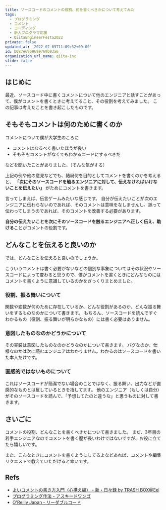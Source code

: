 ```yaml
---
title: ソースコードのコメントの役割、何を書くべきかについて考えてみた
tags:
  - プログラミング
  - コメント
  - コーディング
  - 新人プログラマ応援
  - QiitaEngineerFesta2022
private: false
updated_at: '2022-07-05T11:09:52+09:00'
id: b087e6959699769b93a6
organization_url_name: qiita-inc
slide: false
---
```

## はじめに

最近、ソースコード中に書くコメントについて他のエンジニアと話すことがあって、僕がコメントを書くときに考えてること、その役割を考えてみました。
この記事は考えたことを書き起こしたものです。

## そもそもコメントは何のために書くのか

コメントについて僕が大学生のころに

- コメントはなるべく書いたほうが良い
- そもそもコメントがなくてもわかるコードにするべきだ

などを聞いたことがありました。（そんな気がする）

上記の例や他の意見などでも、結局何を目的としてコメントを書くのかを考えると、
**「次にそのソースコードを触るエンジニアに対して、伝えなければいけないことを伝えたい」**
がためにコメントを書きます。

言ってしまえば、伝言ゲームみたいな感じです。
自分が伝えたいことが次のエンジニアに伝わらないのであれば、そのコメントは意味をなしませんし、誤って伝わってしまうのであれば、そのコメントを改善する必要があります。

**自分の伝えたいことを次にそのソースコードを触るエンジニアへ正しく伝え、助ける**ことがコメントの役割です。

## どんなことを伝えると良いのか

では、どんなことを伝えると良いのでしょうか。

こういうコメントは書く必要がないなどの個別な事象についてはその状況やソースコードによって変わると思うので、僕がコメントを書くときにどんなものにはコメントを書くように意識しているのかをざっくりまとめました。

### 役割、振る舞いについて

関数や変数が何のために存在しているか、どんな役割があるのか、どんな振る舞いをするものなのかについて書きます。
もちろん、ソースコードを読んですぐわかるもの（役割、振る舞いが明らかなもの）には書く必要はありません。

### 意図したものなのかどうかについて

その実装は意図したものなのかどうなのかについて書きます。
バグなのか、仕様なのかは次に読むエンジニアはわかりません。わかるのはソースコードを書いた本人だけです。

### 直感的ではないものについて

これはソースコードが簡潔でない場合のことではなく、振る舞い、出力などが直感的なものとは反しているときを指してます。
他のエンジニア（もしくは自分）がそのソースコードを読んで、「予想してたのと違うな」と思うものに対して書きます。

## さいごに

コメントの役割、どんなことを書くべきかについて書きました。
まだ、3年目の若手エンジニアなのでコメントを書く歴が長いわけではないですが、お役に立てたら嬉しいです。

また、こんなときにコメントを書くようにしてるよなどあれば、コメントや編集リクエストで教えていただけると幸いです。

## Refs

- [よいコメントの書き方入門（心構え編） - 新・日々録 by TRASH BOX@Eel](https://eel3.hatenablog.com/entry/20090811/1249977594)
- [プログラミング作法 - アスキードワンゴ](https://asciidwango.jp/post/155982762075/%E3%83%97%E3%83%AD%E3%82%B0%E3%83%A9%E3%83%9F%E3%83%B3%E3%82%B0%E4%BD%9C%E6%B3%95)
- [O'Reilly Japan - リーダブルコード](https://www.oreilly.co.jp/books/9784873115658/)
